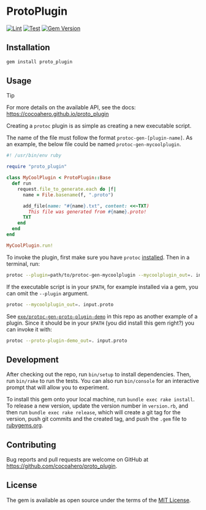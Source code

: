 # ProtoPlugin

[![Lint](https://github.com/cocoahero/proto_plugin/actions/workflows/lint.yml/badge.svg)](https://github.com/cocoahero/proto_plugin/actions/workflows/lint.yml)
[![Test](https://github.com/cocoahero/proto_plugin/actions/workflows/test.yml/badge.svg)](https://github.com/cocoahero/proto_plugin/actions/workflows/test.yml)
[![Gem Version](https://badge.fury.io/rb/proto_plugin.svg)](https://badge.fury.io/rb/proto_plugin)

## Installation

```bash
gem install proto_plugin
```

## Usage

> [!TIP]
> For more details on the available API, see the docs: https://cocoahero.github.io/proto_plugin

Creating a `protoc` plugin is as simple as creating a new executable script.

The name of the file must follow the format `protoc-gen-[plugin-name]`. As an example, the below file could be named `protoc-gen-mycoolplugin`.

```ruby
#! /usr/bin/env ruby

require "proto_plugin"

class MyCoolPlugin < ProtoPlugin::Base
  def run
    request.file_to_generate.each do |f|
      name = File.basename(f, ".proto")

      add_file(name: "#{name}.txt", content: <<~TXT)
        This file was generated from #{name}.proto!
      TXT
    end
  end
end

MyCoolPlugin.run!
```

To invoke the plugin, first make sure you have `protoc` [installed](https://github.com/protocolbuffers/protobuf#protobuf-compiler-installation). Then in a terminal, run:

```bash
protoc --plugin=path/to/protoc-gen-mycoolplugin --mycoolplugin_out=. input.proto
```

If the executable script is in your `$PATH`, for example installed via a gem, you can omit the `--plugin` argument.

```bash
protoc --mycoolplugin_out=. input.proto
```

See [`exe/protoc-gen-proto-plugin-demo`](./exe/protoc-gen-proto-plugin-demo) in this repo as another example of a plugin. Since it should be in your `$PATH` (you did install this gem right?) you can invoke it with:

```bash
protoc --proto-plugin-demo_out=. input.proto
```

## Development

After checking out the repo, run `bin/setup` to install dependencies. Then, run `bin/rake` to run the tests. You can also run `bin/console` for an interactive prompt that will allow you to experiment.

To install this gem onto your local machine, run `bundle exec rake install`. To release a new version, update the version number in `version.rb`, and then run `bundle exec rake release`, which will create a git tag for the version, push git commits and the created tag, and push the `.gem` file to [rubygems.org](https://rubygems.org).

## Contributing

Bug reports and pull requests are welcome on GitHub at https://github.com/cocoahero/proto_plugin.

## License

The gem is available as open source under the terms of the [MIT License](https://opensource.org/licenses/MIT).
